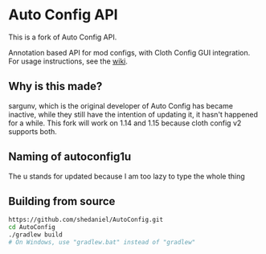 # Auto Config API

This is a fork of Auto Config API.

Annotation based API for mod configs, with Cloth Config GUI integration.
For usage instructions, see the [wiki].

## Why is this made?
sargunv, which is the original developer of Auto Config has became inactive, while they still have the intention of updating it, it hasn't happened for a while. This fork will work on 1.14 and 1.15 because cloth config v2 supports both.

## Naming of autoconfig1u
The u stands for updated because I am too lazy to type the whole thing

## Building from source

```bash
https://github.com/shedaniel/AutoConfig.git
cd AutoConfig
./gradlew build
# On Windows, use "gradlew.bat" instead of "gradlew"
```

[wiki]: https://github.com/shedaniel/AutoConfig/wiki
